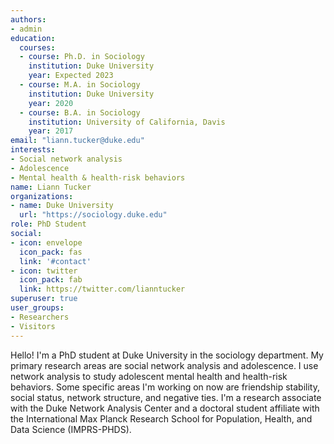 ```yaml
---
authors:
- admin
education:
  courses:
  - course: Ph.D. in Sociology
    institution: Duke University
    year: Expected 2023
  - course: M.A. in Sociology
    institution: Duke University
    year: 2020
  - course: B.A. in Sociology
    institution: University of California, Davis
    year: 2017
email: "liann.tucker@duke.edu"
interests:
- Social network analysis
- Adolescence
- Mental health & health-risk behaviors
name: Liann Tucker
organizations:
- name: Duke University
  url: "https://sociology.duke.edu"
role: PhD Student
social:
- icon: envelope
  icon_pack: fas
  link: '#contact'
- icon: twitter
  icon_pack: fab
  link: https://twitter.com/lianntucker
superuser: true
user_groups:
- Researchers
- Visitors
---
```


Hello! I'm a PhD student at Duke University in the sociology department. My primary research areas are social network analysis and adolescence. I use network analysis to study adolescent mental health and health-risk behaviors. Some specific areas I'm working on now are friendship stability, social status, network structure, and negative ties. I'm a research associate with the Duke Network Analysis Center and a doctoral student affiliate with the International Max Planck Research School for Population, Health, and Data Science (IMPRS-PHDS).


